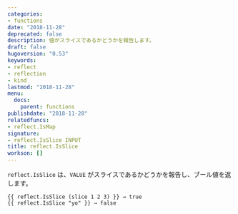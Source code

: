 ```yaml
---
categories:
- functions
date: "2018-11-28"
deprecated: false
description: 値がスライスであるかどうかを報告します。
draft: false
hugoversion: "0.53"
keywords:
- reflect
- reflection
- kind
lastmod: "2018-11-28"
menu:
  docs:
    parent: functions
publishdate: "2018-11-28"
relatedfuncs:
- reflect.IsMap
signature:
- reflect.IsSlice INPUT
title: reflect.IsSlice
workson: []
---
```


`reflect.IsSlice` は、`VALUE` がスライスであるかどうかを報告し、ブール値を返します。

```go-html-template
{{ reflect.IsSlice (slice 1 2 3) }} → true
{{ reflect.IsSlice "yo" }} → false
```
